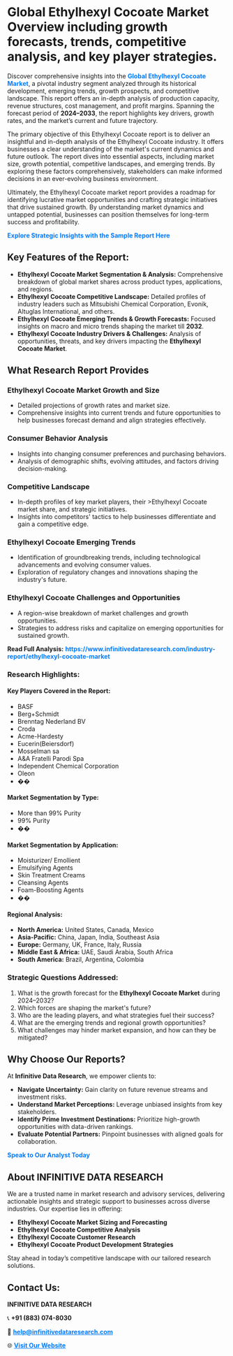 <h1>Global Ethylhexyl Cocoate Market Overview including growth forecasts, trends, competitive analysis, and key player strategies.</h1>
<p>
Discover comprehensive insights into the 
<a href="https://www.infinitivedataresearch.com/industry-report/ethylhexyl-cocoate-market" rel="dofollow" style="color: #007BFF; text-decoration: none;"><strong>Global Ethylhexyl Cocoate Market</strong></a>, a pivotal industry segment analyzed through its historical development, emerging trends, growth prospects, and competitive landscape. This report offers an in-depth analysis of production capacity, revenue structures, cost management, and profit margins. Spanning the forecast period of <strong>2024–2033</strong>, the report highlights key drivers, growth rates, and the market’s current and future trajectory.
</p>
<p>
The primary objective of this Ethylhexyl Cocoate report is to deliver an insightful and in-depth analysis of the Ethylhexyl Cocoate industry. It offers businesses a clear understanding of the market's current dynamics and future outlook. The report dives into essential aspects, including market size, growth potential, competitive landscapes, and emerging trends. By exploring these factors comprehensively, stakeholders can make informed decisions in an ever-evolving business environment.
</p>
<p>
Ultimately, the Ethylhexyl Cocoate market report provides a roadmap for identifying lucrative market opportunities and crafting strategic initiatives that drive sustained growth. By understanding market dynamics and untapped potential, businesses can position themselves for long-term success and profitability.
</p>
<p>
<a href="https://www.infinitivedataresearch.com/request-sample/reportId=107898" style="color: #007BFF; text-decoration: none;"><strong>Explore Strategic Insights with the Sample Report Here</strong></a>
</p>

<h2>Key Features of the Report:</h2>
<ul>
<li><strong>Ethylhexyl Cocoate Market Segmentation & Analysis:</strong> Comprehensive breakdown of global market shares across product types, applications, and regions.</li>
<li><strong>Ethylhexyl Cocoate Competitive Landscape:</strong> Detailed profiles of industry leaders such as Mitsubishi Chemical Corporation, Evonik, Altuglas International, and others.</li>
<li><strong>Ethylhexyl Cocoate Emerging Trends & Growth Forecasts:</strong> Focused insights on macro and micro trends shaping the market till <strong>2032</strong>.</li>
<li><strong>Ethylhexyl Cocoate Industry Drivers & Challenges:</strong> Analysis of opportunities, threats, and key drivers impacting the <strong>Ethylhexyl Cocoate Market</strong>.</li>
</ul>

<h2>What Research Report Provides</h2>
<h3>Ethylhexyl Cocoate Market Growth and Size</h3>
<ul>
<li>Detailed projections of growth rates and market size.</li>
<li>Comprehensive insights into current trends and future opportunities to help businesses forecast demand and align strategies effectively.</li>
</ul>

<h3>Consumer Behavior Analysis</h3>
<ul>
<li>Insights into changing consumer preferences and purchasing behaviors.</li>
<li>Analysis of demographic shifts, evolving attitudes, and factors driving decision-making.</li>
</ul>

<h3>Competitive Landscape</h3>
<ul>
<li>In-depth profiles of key market players, their >Ethylhexyl Cocoate market share, and strategic initiatives.</li>
<li>Insights into competitors' tactics to help businesses differentiate and gain a competitive edge.</li>
</ul>

<h3>Ethylhexyl Cocoate Emerging Trends</h3>
<ul>
<li>Identification of groundbreaking trends, including technological advancements and evolving consumer values.</li>
<li>Exploration of regulatory changes and innovations shaping the industry's future.</li>
</ul>

<h3>Ethylhexyl Cocoate Challenges and Opportunities</h3>
<ul>
<li>A region-wise breakdown of market challenges and growth opportunities.</li>
<li>Strategies to address risks and capitalize on emerging opportunities for sustained growth.</li>
</ul>
<p><strong>Read Full Analysis:</strong> <a href="https://www.infinitivedataresearch.com/industry-report/ethylhexyl-cocoate-market" rel="dofollow" style="color: #007BFF; text-decoration: none;"><strong>https://www.infinitivedataresearch.com/industry-report/ethylhexyl-cocoate-market</strong></a></p>
<h3>Research Highlights:</h3>
<h4>Key Players Covered in the Report:</h4>
<ul><li>BASF</li><li>Berg+Schmidt</li><li>Brenntag Nederland BV</li><li>Croda</li><li>Acme-Hardesty</li><li>Eucerin(Beiersdorf)</li><li>Mosselman sa</li><li>A&amp;A Fratelli Parodi Spa</li><li>Independent Chemical Corporation</li><li>Oleon</li><li>��</li></ul>
<h4>Market Segmentation by Type:</h4>
<ul><li>More than 99% Purity</li><li>99% Purity</li><li>��</li></ul>
<h4>Market Segmentation by Application:</h4>
<ul><li>Moisturizer/ Emollient</li><li>Emulsifying Agents</li><li>Skin Treatment Creams</li><li>Cleansing Agents</li><li>Foam-Boosting Agents</li><li>��</li></ul>

<h4>Regional Analysis:</h4>
<ul>
<li><strong>North America:</strong> United States, Canada, Mexico</li>
<li><strong>Asia-Pacific:</strong> China, Japan, India, Southeast Asia</li>
<li><strong>Europe:</strong> Germany, UK, France, Italy, Russia</li>
<li><strong>Middle East & Africa:</strong> UAE, Saudi Arabia, South Africa</li>
<li><strong>South America:</strong> Brazil, Argentina, Colombia</li>
</ul>

<h3>Strategic Questions Addressed:</h3>
<ol>
<li>What is the growth forecast for the <strong>Ethylhexyl Cocoate Market</strong> during 2024–2032?</li>
<li>Which forces are shaping the market's future?</li>
<li>Who are the leading players, and what strategies fuel their success?</li>
<li>What are the emerging trends and regional growth opportunities?</li>
<li>What challenges may hinder market expansion, and how can they be mitigated?</li>
</ol>

<h2>Why Choose Our Reports?</h2>
<p>At <strong>Infinitive Data Research</strong>, we empower clients to:</p>
<ul>
<li><strong>Navigate Uncertainty:</strong> Gain clarity on future revenue streams and investment risks.</li>
<li><strong>Understand Market Perceptions:</strong> Leverage unbiased insights from key stakeholders.</li>
<li><strong>Identify Prime Investment Destinations:</strong> Prioritize high-growth opportunities with data-driven rankings.</li>
<li><strong>Evaluate Potential Partners:</strong> Pinpoint businesses with aligned goals for collaboration.</li>
</ul>
<p><a href="https://www.infinitivedataresearch.com/industry-report/ethylhexyl-cocoate-market" rel="dofollow" style="color: #007BFF; text-decoration: none;"><strong>Speak to Our Analyst Today</strong></a></p>

<h2>About INFINITIVE DATA RESEARCH</h2>
<p>We are a trusted name in market research and advisory services, delivering actionable insights and strategic support to businesses across diverse industries. Our expertise lies in offering:</p>
<ul>
<li><strong>Ethylhexyl Cocoate Market Sizing and Forecasting</strong></li>
<li><strong>Ethylhexyl Cocoate Competitive Analysis</strong></li>
<li><strong>Ethylhexyl Cocoate Customer Research</strong></li>
<li><strong>Ethylhexyl Cocoate Product Development Strategies</strong></li>
</ul>
<p>Stay ahead in today’s competitive landscape with our tailored research solutions.</p>

<h2>Contact Us:</h2>
<p><strong>INFINITIVE DATA RESEARCH</strong></p>
<p>📞 <strong>+91 (883) 074-8030</strong></p>
<p>📧 <strong><a href="mailto:help@infinitivedataresearch.com" style="color: #007BFF;">help@infinitivedataresearch.com</a></strong></p>
<p>🌐 <strong><a href="https://www.infinitivedataresearch.com" rel="dofollow" style="color: #007BFF;">Visit Our Website</a></strong></p>